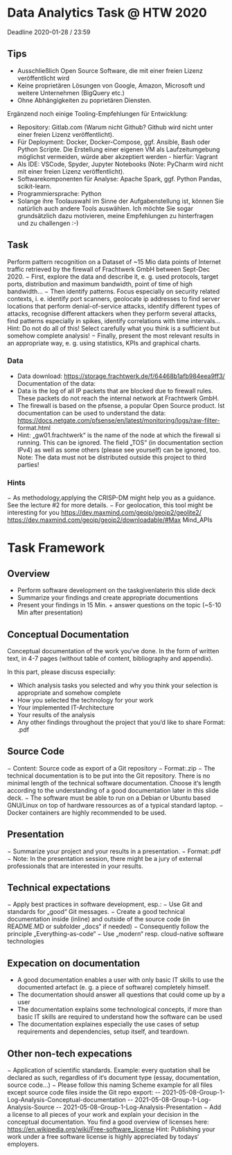 # Data Analytics Task @ HTW 2020

Deadline 2020-01-28 / 23:59

## Tips
- Ausschließlich Open Source Software, die mit einer freien Lizenz veröffentlicht wird
- Keine proprietären Lösungen von Google, Amazon, Microsoft und weitere Unternehmen (BigQuery etc.)
- Ohne Abhängigkeiten zu poprietären Diensten.

Ergänzend noch einige Tooling-Empfehlungen für Entwicklung:

- Repository: Gitlab.com (Warum nicht Github? Github wird nicht unter einer freien Lizenz veröffentlicht). 
- Für Deployment: Docker, Docker-Compose, ggf. Ansible, Bash oder Python Scripte. Die Erstellung einer eigenen VM als Laufzeitumgebung möglichst vermeiden, würde aber akzeptiert werden - hierfür: Vagrant
- Als IDE: VSCode, Spyder, Jupyter Notebooks (Note: PyCharm wird nicht mit einer freien Lizenz veröffentlicht). 
- Softwarekomponenten für Analyse: Apache Spark, ggf. Python Pandas, scikit-learn.
- Programmiersprache: Python
- Solange ihre Toolauswahl im Sinne der Aufgabenstellung ist, können Sie natürlich auch andere Tools auswählen. Ich möchte Sie sogar grundsätzlich dazu motivieren, meine Empfehlungen zu hinterfragen und zu challengen :-)

## Task
Perform pattern recognition on a Dataset of ~15 Mio data points of Internet traffic retrieved by the firewall of Frachtwerk GmbH between Sept-Dec 2020.
− First, explore the data and describe it, e. g. used protocols, target ports, distribution and maximum bandwidth, point of time of high bandwidth...
− Then identify patterns. Focus especially on security related contexts, i. e. identify port scanners, geolocate ip addresses to find server locations that perform denial-of-service attacks, identify different types of attacks, recognise different attackers when they perform several attacks, find patterns especially in spikes, identify correlations with time intervals... Hint: Do not do all of this! Select carefully what you think is a sufficient but somehow complete analysis!
− Finally, present the most relevant results in an appropriate way, e. g. using statistics, KPIs and graphical charts.

### Data
- Data download: https://storage.frachtwerk.de/f/64468b1afb984eea9ff3/ Documentation of the data:
- Data is the log of all IP packets that are blocked due to firewall rules. These packets do not reach the internal network at Frachtwerk GmbH.
- The firewall is based on the pfsense, a popular Open Source product. Ist documentation can be used to understand the data: https://docs.netgate.com/pfsense/en/latest/monitoring/logs/raw-filter- format.html
- Hint: „gw01.frachtwerk“ is the name of the node at which the firewall si running. This can be ignored. The field „TOS“ (in documentation section IPv4) as well as some others (please see yourself) can be ignored, too.
Note: The data must not be distributed outside this project to third parties!

### Hints
− As methodology,applying the CRISP-DM might help you as a guidance. See the lecture #2 for more details.
− For geolocation, this tool might be interesting for you https://dev.maxmind.com/geoip/geoip2/geolite2/ https://dev.maxmind.com/geoip/geoip2/downloadable/#Max Mind_APIs

# Task Framework
## Overview
- Perform software development on the taskgivenlaterin this slide deck
- Summarize your findings and create appropriate documentions
- Present your findings in 15 Min. + answer questions on the topic (~5-10 Min after presentation)

## Conceptual Documentation
Conceptual documentation of the work you‘ve done. In the form of written text, in 4-7 pages (without table of content, bibliography and appendix).

In this part, please discuss especially:
- Which analysis tasks you selected and why you think your selection is appropriate and somehow complete
- How you selected the technology for your work
- Your implemented IT-Architecture
- Your results of the analysis
- Any other findings throughout the project that you‘d like to share Format: .pdf

## Source Code
− Content: Source code as export of a Git repository
− Format:.zip
− The technical documentation is to be put into the Git repository. There is no minimal length of the technical software documentation. Choose it‘s length according to the understanding of a good documentation later in this slide deck.
− The software must be able to run on a Debian or Ubuntu based GNU/Linux on top of hardware ressources as of a typical standard laptop.
− Docker containers are highly recommended to be used.

## Presentation
− Summarize your project and your results in a presentation.
− Format:.pdf
− Note: In the presentation session, there might be a jury of external professionals that are interested in your results.

## Technical expectations
− Apply best practices in software development, esp.:
− Use Git and standards for „good“ Git messages.
− Create a good technical documentation inside (inline) and outside of the source code (in README.MD or subfolder „docs“ if needed)
− Consequently follow the principle „Everything-as-code“
− Use „modern“ resp. cloud-native software technologies

## Expecation on documentation
- A good documentation enables a user with only basic IT skills to use the documented artefact (e. g. a piece of software) completely himself.
- The documentation should answer all questions that could come up by a user
- The documentation explains some technological concepts, if more than basic IT skills are required to understand how the software can be used
- The documentation explaines especially the use cases of setup requirements and dependencies, setup itself, and teardown.

## Other non-tech expecations
− Application of scientific standards. Example: every quotation shall be declared as such, regardless of it‘s document type (essay, documentation, source code...)
− Please follow this naming Scheme example for all files except source code files inside the Git repo export: 
-- 2021-05-08-Group-1-Log-Analysis-Conceptual-documentation
-- 2021-05-08-Group-1-Log-Analysis-Source
-- 2021-05-08-Group-1-Log-Analysis-Presentation
− Add a license to all pieces of your work and explain your decision in the conceptual documentation. You find a good overview of licenses here: https://en.wikipedia.org/wiki/Free-software_license
Hint: Publishing your work under a free software license is highly appreciated by todays‘ employers.
